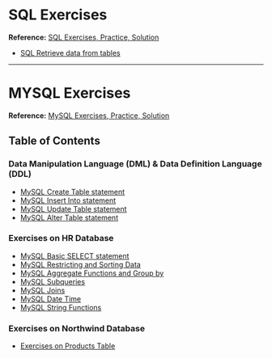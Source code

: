 # SQL Exercises

**Reference:** [SQL Exercises, Practice, Solution](https://www.w3resource.com/sql-exercises/index.php)

* [SQL Retrieve data from tables](https://github.com/chyneyee/Nothing-Better-To-Do/tree/main/SQL/MariaDB-MySQL/w3resource/SQL-RetrieveData)



---

# MYSQL Exercises

**Reference:** [MySQL Exercises, Practice, Solution](https://www.w3resource.com/mysql-exercises/)



## Table of Contents

### Data Manipulation Language (DML) & Data Definition Language (DDL)
  * [MySQL Create Table statement](https://github.com/chyneyee/Nothing-Better-To-Do/tree/main/SQL/MariaDB-MySQL/w3resource/Create-Table)
  * [MySQL Insert Into statement](https://github.com/chyneyee/Nothing-Better-To-Do/blob/main/SQL/MariaDB-MySQL/w3resource/Insert-Into/)
  * [MySQL Update Table statement](https://github.com/chyneyee/Nothing-Better-To-Do/tree/main/SQL/MariaDB-MySQL/w3resource/Update-Table)
  * [MySQL Alter Table statement](https://github.com/chyneyee/Nothing-Better-To-Do/tree/main/SQL/MariaDB-MySQL/w3resource/Alter-Table)

### Exercises on HR Database
  * [MySQL Basic SELECT statement](https://github.com/chyneyee/Nothing-Better-To-Do/tree/main/SQL/MariaDB-MySQL/w3resource/HRDB-BasicSelect)
  * [MySQL Restricting and Sorting Data](https://github.com/chyneyee/Nothing-Better-To-Do/tree/main/SQL/MariaDB-MySQL/w3resource/HRDB-RestrictSorting)
  * [MySQL Aggregate Functions and Group by](https://github.com/chyneyee/Nothing-Better-To-Do/tree/main/SQL/MariaDB-MySQL/w3resource/HRDB-AggregateGroupBy)
  * [MySQL Subqueries](https://github.com/chyneyee/Nothing-Better-To-Do/tree/main/SQL/MariaDB-MySQL/w3resource/HRDB-Subqueries)
  * [MySQL Joins](https://github.com/chyneyee/Nothing-Better-To-Do/tree/main/SQL/MariaDB-MySQL/w3resource/HRDB-Joins)
  * [MySQL Date Time](https://github.com/chyneyee/Nothing-Better-To-Do/tree/main/SQL/MariaDB-MySQL/w3resource/HRDB-DateTime)
  * [MySQL String Functions](https://github.com/chyneyee/Nothing-Better-To-Do/tree/main/SQL/MariaDB-MySQL/w3resource/HRDB-String)

### Exercises on Northwind Database
  * [Exercises on Products Table](https://github.com/chyneyee/Nothing-Better-To-Do/tree/main/SQL/MariaDB-MySQL/w3resource/NorthwindDB)
 
